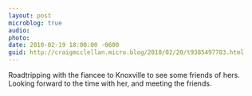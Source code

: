 ```yaml
---
layout: post
microblog: true
audio: 
photo: 
date: 2010-02-19 18:00:00 -0600
guid: http://craigmcclellan.micro.blog/2010/02/20/t9385497783.html
---
```

Roadtripping with the fiancee to Knoxville to see some friends of hers.  Looking forward to the time with her, and meeting the friends.
